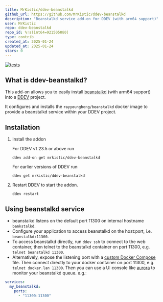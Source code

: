 ```yaml
---
title: MrKistic/ddev-beanstalkd
github_url: https://github.com/MrKistic/ddev-beanstalkd
description: "Beanstalkd service add-on for DDEV (with arm64 support)"
user: MrKistic
repo: ddev-beanstalkd
repo_id: %!s(int64=921505080)
type: contrib
created_at: 2025-01-24
updated_at: 2025-01-24
stars: 0
---
```


[![tests](https://github.com/mrkistic/ddev-beanstalkd/actions/workflows/tests.yml/badge.svg)](https://github.com/mrkistic/ddev-beanstalkd/actions/workflows/tests.yml)

## What is ddev-beanstalkd?

This add-on allows you to easily install [beanstalkd](https://beanstalkd.github.io/) (with arm64 support) into a [DDEV](https://ddev.readthedocs.io) project.

It configures and installs the `rayyounghong/beanstalkd` docker image to provide a beanstalkd service within your DDEV project.

## Installation

1. Install the addon

    For DDEV v1.23.5 or above run

    ```shell
    ddev add-on get mrkistic/ddev-beanstalkd
    ```

   For earlier versions of DDEV run

    ```shell
    ddev get mrkistic/ddev-beanstalkd
    ```

2. Restart DDEV to start the addon.

   ```shell
   ddev restart
   ```

## Using beanstalkd service

* beanstalkd listens on the default port 11300 on internal hostname `bankstalkd`.
* Configure your application to access beanstalkd on the host:port, i.e. `beanstalkd:11300`.
* To access beanstalkd directly, run `ddev ssh` to connect to the web container, then telnet to the beanstalkd container on port 11300, e.g. `telnet beanstalkd 11300`. 
* Alternatively, expose the listening port with a [custom Docker Compose](https://ddev.readthedocs.io/en/stable/users/extend/custom-compose-files/#docker-composeyaml-examples) file. Then connect directly to your docker container on port 11300, e.g. `telnet docker.lan 11300`. Then you can use a UI console like [aurora](https://github.com/xuri/aurora) to monitor your beanstalkd queue. e.g.:

```yaml
services:
  my_beanstalkd:
    ports:
      - "11300:11300"
```
